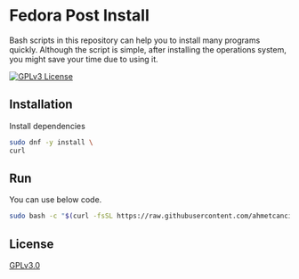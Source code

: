 # Fedora Post Install

Bash scripts in this repository can help you to install many programs quickly. Although the script is simple, after installing the operations system, you might save your time due to using it.

[![GPLv3 License](https://img.shields.io/badge/License-GPL%20v3-yellow.svg)](https://opensource.org/licenses/)

## Installation

Install dependencies

```bash
sudo dnf -y install \
curl
```

## Run

You can use below code.

```bash
sudo bash -c "$(curl -fsSL https://raw.githubusercontent.com/ahmetcancicek/fedora-post-install/main/setup.sh)" 
```

## License

[GPLv3.0](https://choosealicense.com/licenses/gpl-3.0/)